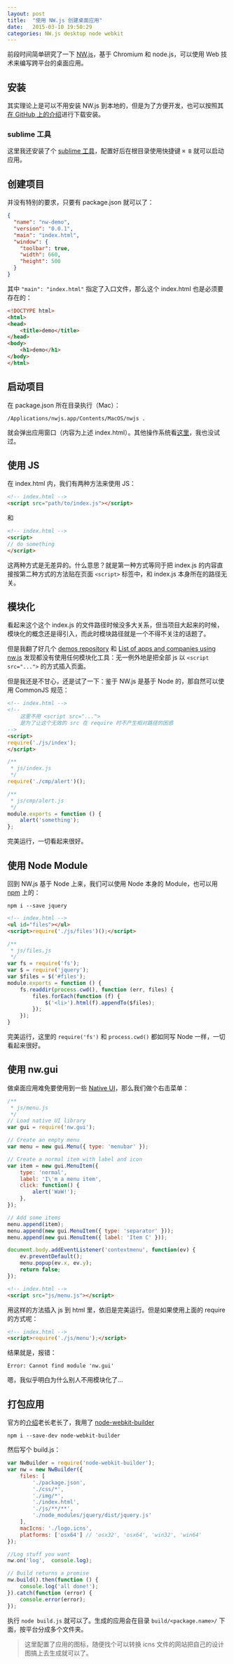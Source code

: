 ```yaml
---
layout: post
title:  "使用 NW.js 创建桌面应用"
date:   2015-03-10 19:50:29
categories: NW.js desktop node webkit
---
```


前段时间简单研究了一下 [NW.js](http://nwjs.io/)，基于 Chromium 和 node.js，可以使用 Web 技术来编写跨平台的桌面应用。

## 安装

其实理论上是可以不用安装 NW.js 到本地的，但是为了方便开发，也可以按照其[在 GitHub 上的介绍](https://github.com/nwjs/nw.js#downloads)进行下载安装。

### sublime 工具

这里我还安装了个 [sublime 工具](https://github.com/nwjs/nw.js/wiki/Debugging-with-Sublime-Text-2-and-3)，配置好后在根目录使用快捷键 `⌘ B` 就可以启动应用。

## 创建项目

并没有特别的要求，只要有 package.json 就可以了：

```json
{
  "name": "nw-demo",
  "version": "0.0.1",
  "main": "index.html",
  "window": {
    "toolbar": true,
    "width": 660,
    "height": 500
  }
}
```

其中 `"main": "index.html"` 指定了入口文件，那么这个 index.html 也是必须要存在的：

```html
<!DOCTYPE html>
<html>
<head>
    <title>demo</title>
</head>
<body>
    <h1>demo</h1>
</body>
</html>
```

## 启动项目

在 package.json 所在目录执行（Mac）：

```
/Applications/nwjs.app/Contents/MacOS/nwjs .
```

就会弹出应用窗口（内容为上述 index.html）。其他操作系统看[这里](https://github.com/nwjs/nw.js#quick-start)，我也没试过。

## 使用 JS

在 index.html 内，我们有两种方法来使用 JS：

```html
<!-- index.html -->
<script src="path/to/index.js"></script>
```

和

```html
<!-- index.html -->
<script>
// do something
</script>
```

这两种方式是无差异的。什么意思？就是第一种方式等同于把 index.js 的内容直接按第二种方式的方法贴在页面 `<script>` 标签中，和 index.js 本身所在的路径无关。

## 模块化

看起来这个这个 index.js 的文件路径时候没多大关系，但当项目大起来的时候，模块化的概念还是得引入，而此时模块路径就是一个不得不关注的话题了。

但是我翻了好几个 [demos repository](https://github.com/zcbenz/nw-sample-apps) 和 [List of apps and companies using nw.js](https://github.com/nwjs/nw.js/wiki/List-of-apps-and-companies-using-nw.js) 发现都没有使用任何模块化工具：无一例外地是把全部 js 以 `<script src="...">` 的方式插入页面。

但是我还是不甘心，还是试了一下：鉴于 NW.js 是基于 Node 的，那自然可以使用 CommonJS 规范：

```html
<!-- index.html -->
<!--
    这里不用 <script src="...">
    是为了让这个无效的 src 在 require 时不产生相对路径的困惑
-->
<script>
require('./js/index');
</script>
```

```javascript
/**
 * js/index.js
 */
require('./cmp/alert')();
```

```javascript
/**
 * js/cmp/alert.js
 */
module.exports = function () {
    alert('something');
};
```

完美运行，一切看起来很好。

## 使用 Node Module

回到 NW.js 基于 Node 上来，我们可以使用 Node 本身的 Module，也可以用 [npm](https://npm.com) 上的：

```
npm i --save jquery
```

```html
<!-- index.html -->
<ul id="files"></ul>
<script>require('./js/files')();</script>
```

```javascript
/**
 * js/files.js
 */
var fs = require('fs');
var $ = require('jquery');
var $files = $('#files');
module.exports = function () {
    fs.readdir(process.cwd(), function (err, files) {
        files.forEach(function (f) {
            $('<li>').html(f).appendTo($files);
        });
    });
}
```

完美运行，这里的 `require('fs')` 和 `process.cwd()` 都如同写 Node 一样，一切看起来很好。

## 使用 nw.gui

做桌面应用难免要使用到一些 [Native UI](https://github.com/nwjs/nw.js/wiki/Native-UI-API-Manual)，那么我们做个右击菜单：

```javascript
/**
 * js/menu.js
 */
// Load native UI library
var gui = require('nw.gui');

// Create an empty menu
var menu = new gui.Menu({ type: 'menubar' });

// Create a normal item with label and icon
var item = new gui.MenuItem({
    type: 'normal', 
    label: 'I\'m a menu item',
    click: function() {
        alert('WaW!');
    },
});

// Add some items
menu.append(item);
menu.append(new gui.MenuItem({ type: 'separator' }));
menu.append(new gui.MenuItem({ label: 'Item C' }));

document.body.addEventListener('contextmenu', function(ev) { 
    ev.preventDefault();
    menu.popup(ev.x, ev.y);
    return false;
});
```

```html
<!-- index.html -->
<script src="js/menu.js"></script>
```

用这样的方法插入 js 到 html 里，依旧是完美运行。但是如果使用上面的 require 的方式呢：

```html
<!-- index.html -->
<script>require('./js/menu');</script>
```

结果就是，报错：

```
Error: Cannot find module 'nw.gui'
```

嗯，我似乎明白为什么别人不用模块化了...

## 打包应用

官方的[介绍](https://github.com/nwjs/nw.js/wiki/How-to-package-and-distribute-your-apps)老长老长了，我用了 [node-webkit-builder](https://github.com/mllrsohn/node-webkit-builder)

```
npm i --save-dev node-webkit-builder
```

然后写个 build.js：

```javascript
var NwBuilder = require('node-webkit-builder');
var nw = new NwBuilder({
    files: [
        './package.json',
        './css/*',
        './img/*',
        './index.html',
        './js/**/**',
        './node_modules/jquery/dist/jquery.js'
    ],
    macIcns: './logo.icns',
    platforms: ['osx64'] // 'osx32', 'osx64', 'win32', 'win64'
});

//Log stuff you want
nw.on('log',  console.log);

// Build returns a promise
nw.build().then(function () {
    console.log('all done!');
}).catch(function (error) {
    console.error(error);
});
```

执行 `node build.js` 就可以了。生成的应用会在目录 `build/<package.name>/` 下面，按平台分成多个文件夹。

> 这里配置了应用的图标，随便找个可以转换 icns 文件的网站把自己的设计图搞上去生成就可以了。
